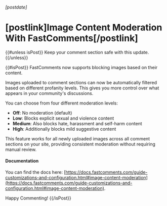 ###### [postdate]
# [postlink]Image Content Moderation With FastComments[/postlink]

{{#unless isPost}}
Keep your comment section safe with this update.
{{/unless}}

{{#isPost}}
FastComments now supports blocking images based on their content.

Images uploaded to comment sections can now be automatically filtered based on different profanity levels. This gives you more control over what appears in your community's discussions.

You can choose from four different moderation levels:

- **Off**: No moderation (default)
- **Low**: Blocks explicit sexual and violence content
- **Medium**: Also blocks hate, harassment and self-harm content  
- **High**: Additionally blocks mild suggestive content

This feature works for all newly uploaded images across all comment sections on your site, providing consistent moderation without requiring manual review.

#### Documentation

You can find the docs here: [https://docs.fastcomments.com/guide-customizations-and-configuration.html#image-content-moderation](https://docs.fastcomments.com/guide-customizations-and-configuration.html#image-content-moderation).

Happy Commenting!
{{/isPost}}